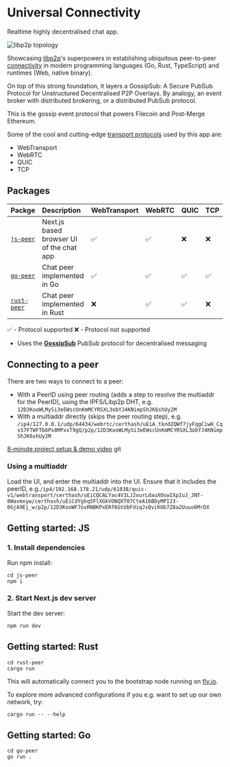 # Universal Connectivity

Realtime highly decentralised chat app.

![libp2p topology](libp2p-hero.svg)

Showcasing [libp2p](https://libp2p.io/)'s superpowers in establishing ubiquitous peer-to-peer [connectivity](https://connectivity.libp2p.io/) in modern programming languages (Go, Rust, TypeScript) and runtimes (Web, native binary).

On top of this strong foundation, it layers a GossipSub: A Secure PubSub Protocol for Unstructured Decentralised P2P Overlays. By analogy, an event broker with distributed brokering, or a distributed PubSub protocol.

This is the gossip event protocol that powers Filecoin and Post-Merge Ethereum.

Some of the cool and cutting-edge [transport protocols](https://connectivity.libp2p.io/) used by this app are:

- WebTransport
- WebRTC
- QUIC
- TCP

## Packages

| Packge                          | Description                                      | WebTransport | WebRTC | QUIC | TCP |
|:--------------------------------| :----------------------------------------------- | ------------ | ------ | ---- | --- |
| [`js-peer`](./js-peer/)         | Next.js based browser UI of the chat app         | ✅           | ✅     | ❌   | ❌  |
| [`go-peer`](./go-peer/)         | Chat peer implemented in Go                      | ✅           | ✅     | ✅   | ✅  |
| [`rust-peer`](./rust-peer/)     | Chat peer implemented in Rust                    | ❌           | ✅     | ✅   | ❌  |

✅ - Protocol supported
❌ - Protocol not supported

- Uses the [**GossipSub**](https://docs.libp2p.io/concepts/pubsub/overview/) PubSub protocol for decentralised messaging

## Connecting to a peer

There are two ways to connect to a peer:
- With a PeerID using peer routing (adds a step to resolve the multiaddr for the PeerID), using the IPFS/Libp2p DHT, e.g. `12D3KooWLMySi3eEWscUnKmMCYRSXL3obYJ4KNimpShJK6shUy2M`
- With a multiaddr directly (skips the peer routing step), e.g. `/ip4/127.0.0.1/udp/64434/webrtc/certhash/uEiA_tkndZQWf7jyFqgCiwH_CqsS7FTWFTb6Px8MPxxT9gQ/p2p/12D3KooWLMySi3eEWscUnKmMCYRSXL3obYJ4KNimpShJK6shUy2M`

[8-minute project setup & demo video](https://share.descript.com/view/wYYLohdYx5X)
git
### Using a multiaddr

Load the UI, and enter the multiaddr into the UI. Ensure that it includes the peerID, e.g.`/ip4/192.168.178.21/udp/61838/quic-v1/webtransport/certhash/uEiCQCALYac4V3LJ2ourLdauXOswIXpIuJ_JNT-8Wavmxyw/certhash/uEiCdYghq5FlXGkVONQXT07CteA16BDyMPI23-0GjA9Ej_w/p2p/12D3KooWF7ovRNBKPxERf6GtUbFdiqJsQviKUb7Z8a2Uuuo6MrDX`


## Getting started: JS

### 1. Install dependencies

Run npm install:

```
cd js-peer
npm i
```

### 2. Start Next.js dev server

Start the dev server:

```
npm run dev
```

## Getting started: Rust

```
cd rust-peer
cargo run
```

This will automatically connect you to the bootstrap node running on [fly.io](https://fly.io).

To explore more advanced configurations if you e.g. want to set up our own network, try:

```
cargo run -- --help
```

## Getting started: Go

```
cd go-peer
go run .
```
